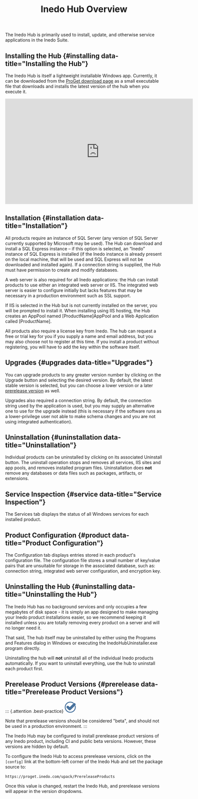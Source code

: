 ﻿---
title: Inedo Hub Overview
sequence: 10
keywords: proget, installation
show-headings-in-nav: true
---

The Inedo Hub is primarily used to install, update, and otherwise service applications in the Inedo Suite.

## Installing the Hub {#installing data-title="Installing the Hub"}

The Inedo Hub is itself a lightweight installable Windows app. Currently, it can be downloaded from the [ProGet download page](https://inedo.com/proget/download) as a small executable file that downloads and installs the latest version of the hub when you execute it.

<iframe width="600" height="337" src="https://www.youtube.com/embed/yv7C-yrz1_E" frameborder="0" allowfullscreen="true"></iframe>


## Installation {#installation data-title="Installation"}

All products require an instance of SQL Server (any version of SQL Server currently supported by Microsoft may be used). The Hub can download and install a SQL Express instance – if this option is selected, an “Inedo” instance of SQL Express is installed (if the Inedo instance is already present on the local machine, that will be used and SQL Express will not be downloaded and installed again). If a connection string is supplied, the Hub must have permission to create and modify databases.

A web server is also required for all Inedo applications: the Hub can install products to use either an integrated web server or IIS. The integrated web server is easier to configure initially but lacks features that may be necessary in a production environment such as SSL support.

If IIS is selected in the Hub but is not currently installed on the server, you will be prompted to install it. When installing using IIS hosting, the Hub creates an AppPool named [ProductName]AppPool and a Web Application called [ProductName].

All products also require a license key from Inedo. The hub can request a free or trial key for you if you supply a name and email address, but you may also choose not to register at this time. If you install a product without registering, you will have to add the key within the software itself.

## Upgrades {#upgrades data-title="Upgrades"}

You can upgrade products to any greater version number by clicking on the Upgrade button and selecting the desired version. By default, the latest stable version is selected, but you can choose a lower version or a later [prerelease version](#prerelease) as well.

Upgrades also required a connection string. By default, the connection string used by the application is used, but you may supply an alternative one to use for the upgrade instead (this is necessary if the software runs as a lower-privilege user not able to make schema changes and you are not using integrated authentication).

## Uninstallation {#uninstallation data-title="Uninstallation"}

Individual products can be uninstalled by clicking on its associated Uninstall button. The uninstall operation stops and removes all services, IIS sites and app pools, and removes installed program files. Uninstallation does **not** remove any databases or data files such as packages, artifacts, or extensions.

## Service Inspection {#service data-title="Service Inspection"}

The Services tab displays the status of all Windows services for each installed product.

## Product Configuration {#product data-title="Product Configuration"}

The Configuration tab displays entries stored in each product's configuration file. The configuration file stores a small number of key/value pairs that are unsuitable for storage in the associated database, such as: connection string, integrated web server configuration, and encryption key.

## Uninstalling the Hub {#uninstalling data-title="Uninstalling the Hub"}

The Inedo Hub has no background services and only occupies a few megabytes of disk space - it is simply an app designed to make managing your Inedo product installations easier, so we recommend keeping it installed unless you are totally removing every product on a server and will no longer need it.

That said, The hub itself may be uninstalled by either using the Programs and Features dialog in Windows or executing the InedoHubUninstaller.exe program directly.

Uninstalling the hub will **not** uninstall all of the individual Inedo products automatically. If you want to uninstall everything, use the hub to uninstall each product first.

## Prerelease Product Versions {#prerelease data-title="Prerelease Product Versions"}

::: {.attention .best-practice}
<img src="/resources/images/icons/best-practices.png" alt="Check" />

Note that prerelease versions should be considered "beta", and should not be used in a production environment.
:::

The Inedo Hub may be configured to install prerelease product versions of any Inedo product, including CI and public beta versions. However, these versions are hidden by default. 

To configure the Inedo Hub to access prerelease versions, click on the `[config]` link at the bottom-left corner of the Inedo Hub and set the package source to:

```
https://proget.inedo.com/upack/PrereleaseProducts
```

Once this value is changed, restart the Inedo Hub, and prerelease versions will appear in the version dropdowns.
